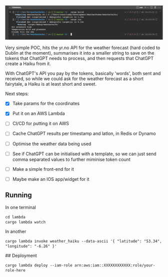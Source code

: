 ![Haiku](.github/readme.png)

Very simple POC, hits the yr.no API for the weather forecast (hard coded to Dublin at the moment), summarises it into a smaller string to save on the tokens that ChatGPT needs to process, and then requests that ChatGPT create a Haiku from it.

With ChatGPT's API you pay by the tokens, basically 'words', both sent and received, so while we could ask for the weather forecast as a short fairytale, a Haiku is at least short and sweet.

Next steps:
- [X] Take params for the coordinates
- [X] Put it on an AWS Lambda
- [ ] CI/CD for putting it on AWS
- [ ] Cache ChatGPT results per timestamp and latlon, in Redis or Dynamo
- [ ] Optimise the weather data being used
- [ ] See if ChatGPT can be initialised with a template, so we can just send comma separated values to further miminise token count
- [ ] Make a simple front-end for it
- [ ] Maybe make an IOS app/widget for it



## Running

In one terminal

```
cd lambda
cargo lambda watch
```

In another 
```
cargo lambda invoke weather_haiku --data-ascii '{ "latitude": "53.34", "longitude": "-6.26" }'
```

## Deployment

```
cargo lambda deploy --iam-role arn:aws:iam::XXXXXXXXXXXX:role/your-role-here
```


